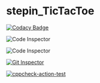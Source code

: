 # stepin_TicTacToe
[![Codacy Badge](https://app.codacy.com/project/badge/Grade/144160fb7ae94586ae61293c2b1b8885)](https://www.codacy.com/gh/JyothirNavya/stepin_TicTacToe/dashboard?utm_source=github.com&amp;utm_medium=referral&amp;utm_content=JyothirNavya/stepin_TicTacToe&amp;utm_campaign=Badge_Grade)


![Code Inspector](https://www.code-inspector.com/project/28064/score/svg)

![Code Inspector](https://www.code-inspector.com/project/28064/status/svg)

[![Git Inspector](https://github.com/JyothirNavya/stepin_TicTacToe/actions/workflows/Git%20Inspector.yml/badge.svg)](https://github.com/JyothirNavya/stepin_TicTacToe/actions/workflows/Git%20Inspector.yml)

[![cppcheck-action-test](https://github.com/JyothirNavya/stepin_TicTacToe/actions/workflows/cppcheck.yml/badge.svg)](https://github.com/JyothirNavya/stepin_TicTacToe/actions/workflows/cppcheck.yml)
